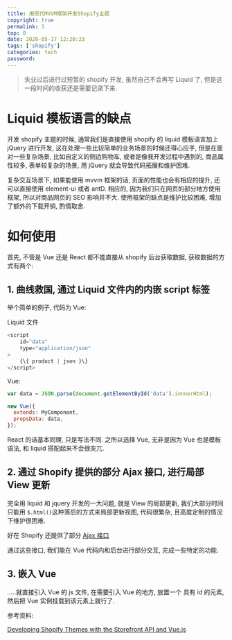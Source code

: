 ```yaml
---
title: 用现代MVVM框架开发Shopify主题
copyright: true
permalink: 1
top: 0
date: 2020-05-17 12:20:23
tags: ['shopify']
categories: tech
password:
---
```


> 失业过后进行过短暂的 shopify 开发, 虽然自己不会再写 Liquid 了, 但是这一段时间的收获还是需要记录下来.

# Liquid 模板语言的缺点

开发 shopify 主题的时候, 通常我们是直接使用 shopify 的 liquid 模板语言加上 jQuery 进行开发, 这在处理一些比较简单的业务场景的时候还得心应手, 但是在面对一些复杂场景, 比如自定义的侧边购物车, 或者是像我开发过程中遇到的, 商品属性较多, 表单较复杂的场景, 用 jQuery 就会导致代码拓展和维护困难.

复杂交互场景下, 如果能使用 mvvm 框架的话, 页面的性能也会有相应的提升, 还可以直接使用 element-ui 或者 antD. 相应的, 因为我们只在网页的部分地方使用框架, 所以对商品网页的 SEO 影响并不大. 使用框架的缺点是维护比较困难, 增加了额外的下载开销, 酌情取舍.

# 如何使用

首先, 不管是 Vue 还是 React 都不能直接从 shopify 后台获取数据, 获取数据的方式有两个:

## 1. 曲线救国, 通过 Liquid 文件内的内嵌 script 标签

举个简单的例子, 代码为 Vue:

Liquid 文件

```js
<script
	id="data"
	type="application/json"
>
	{\{ product | json }\}
</script>
```

Vue:

```js
var data = JSON.parse(document.getElementById('data').innnerHtml);

new Vue({
  extends: MyComponent,
  propsData: data,
});
```

React 的话基本同理, 只是写法不同. 之所以选择 Vue, 无非是因为 Vue 也是模板语法, 和 liquid 搭配起来不会很突兀.

## 2. 通过 Shopify 提供的部分 Ajax 接口, 进行局部 View 更新

完全用 liquid 和 jquery 开发的一大问题, 就是 View 的局部更新, 我们大部分时间只能用 `$.html()`这种落后的方式来局部更新视图, 代码很繁杂, 且高度定制的情况下维护很困难.

好在 Shopify 还提供了部分 [Ajax 接口](https://shopify.dev/docs/themes/ajax-api/getting-started)

通过这些接口, 我们能在 Vue 代码内和后台进行部分交互, 完成一些特定的功能.

## 3. 嵌入 Vue

.....就直接引入 Vue 的 js 文件, 在需要引入 Vue 的地方, 放置一个 具有 id 的元素, 然后把 Vue 实例挂载到该元素上就行了.

参考资料:

[Developing Shopify Themes with the Storefront API and Vue.js](https://www.bounteous.com/insights/2019/09/06/developing-shopify-themes-storefront-api-and-vuejs/)
